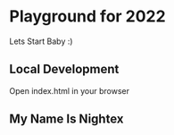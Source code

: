 # Playground for 2022
Lets Start Baby :)

## Local Development
Open index.html in your browser

## My Name Is Nightex
